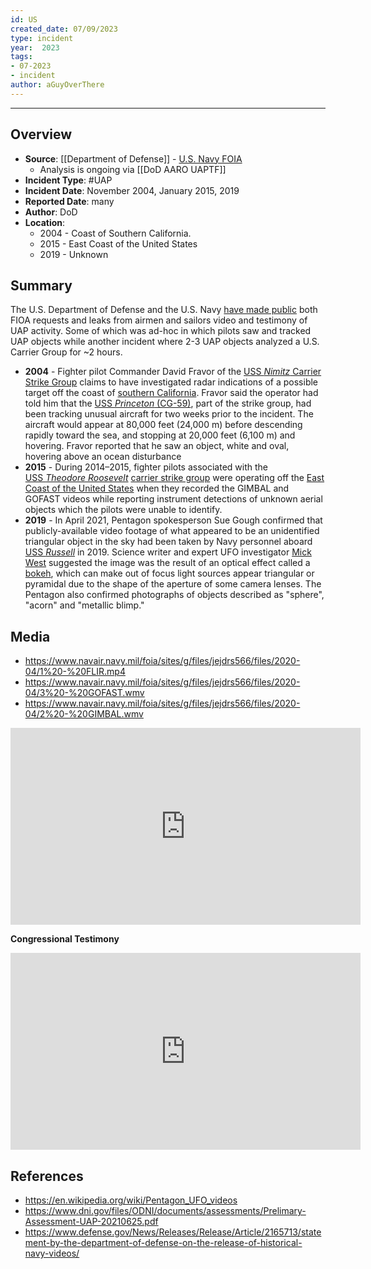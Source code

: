 ```yaml
---
id: US
created_date: 07/09/2023
type: incident
year:  2023
tags:
- 07-2023
- incident
author: aGuyOverThere
---
```


----

## Overview

- **Source**: [[Department of Defense]] - [U.S. Navy FOIA](https://www.defense.gov/News/Releases/Release/Article/2165713/statement-by-the-department-of-defense-on-the-release-of-historical-navy-videos/)
	- Analysis is ongoing via [[DoD AARO UAPTF]]
- **Incident Type**: #UAP
- **Incident Date**: November 2004, January 2015, 2019
- **Reported Date**: many
- **Author**: DoD
- **Location**:
	- 2004 - Coast of Southern California.
	- 2015 - East Coast of the United States
	- 2019 -  Unknown

## Summary

The U.S. Department of Defense and the U.S. Navy [have made public](https://www.defense.gov/News/Releases/Release/Article/2165713/statement-by-the-department-of-defense-on-the-release-of-historical-navy-videos/through) both FIOA requests and leaks from airmen and sailors video and testimony of UAP activity. Some of which was ad-hoc in which pilots saw and tracked UAP objects while another incident where 2-3 UAP objects analyzed a U.S. Carrier Group for ~2 hours. 

- **2004** - Fighter pilot Commander David Fravor of the [USS _Nimitz_ Carrier Strike Group](https://en.wikipedia.org/wiki/USS_Nimitz#Nimitz_Carrier_Strike_Group "USS Nimitz") claims to have investigated radar indications of a possible target off the coast of [southern California](https://en.wikipedia.org/wiki/Southern_California "Southern California"). Fravor said the operator had told him that the [USS _Princeton_ (CG-59)](https://en.wikipedia.org/wiki/USS_Princeton_(CG-59) "USS Princeton (CG-59)"), part of the strike group, had been tracking unusual aircraft for two weeks prior to the incident. The aircraft would appear at 80,000 feet (24,000 m) before descending rapidly toward the sea, and stopping at 20,000 feet (6,100 m) and hovering. Fravor reported that he saw an object, white and oval, hovering above an ocean disturbance
- **2015** - During 2014–2015, fighter pilots associated with the [USS _Theodore Roosevelt_](https://en.wikipedia.org/wiki/USS_Theodore_Roosevelt_(CVN-71) "USS Theodore Roosevelt (CVN-71)") [carrier strike group](https://en.wikipedia.org/wiki/Carrier_strike_group "Carrier strike group") were operating off the [East Coast of the United States](https://en.wikipedia.org/wiki/East_Coast_of_the_United_States "East Coast of the United States") when they recorded the GIMBAL and GOFAST videos while reporting instrument detections of unknown aerial objects which the pilots were unable to identify.
- **2019** - In April 2021, Pentagon spokesperson Sue Gough confirmed that publicly-available video footage of what appeared to be an unidentified triangular object in the sky had been taken by Navy personnel aboard [USS _Russell_](https://en.wikipedia.org/wiki/USS_Russell_(DDG-59) "USS Russell (DDG-59)") in 2019. Science writer and expert UFO investigator [Mick West](https://en.wikipedia.org/wiki/Mick_West "Mick West") suggested the image was the result of an optical effect called a [bokeh](https://en.wikipedia.org/wiki/Bokeh "Bokeh"), which can make out of focus light sources appear triangular or pyramidal due to the shape of the aperture of some camera lenses. The Pentagon also confirmed photographs of objects described as "sphere", "acorn" and "metallic blimp."

## Media

- https://www.navair.navy.mil/foia/sites/g/files/jejdrs566/files/2020-04/1%20-%20FLIR.mp4
- https://www.navair.navy.mil/foia/sites/g/files/jejdrs566/files/2020-04/3%20-%20GOFAST.wmv
- https://www.navair.navy.mil/foia/sites/g/files/jejdrs566/files/2020-04/2%20-%20GIMBAL.wmv

<iframe width="560" height="315" src="https://www.youtube.com/embed/dPrYVmYkL5w" title="YouTube video player" frameborder="0" allow="accelerometer; autoplay; clipboard-write; encrypted-media; gyroscope; picture-in-picture; web-share" allowfullscreen></iframe>

**Congressional Testimony**

<iframe width="560" height="315" src="https://www.youtube.com/embed/mPuPl9cH08A" title="YouTube video player" frameborder="0" allow="accelerometer; autoplay; clipboard-write; encrypted-media; gyroscope; picture-in-picture; web-share" allowfullscreen></iframe>

## References

- https://en.wikipedia.org/wiki/Pentagon_UFO_videos
- https://www.dni.gov/files/ODNI/documents/assessments/Prelimary-Assessment-UAP-20210625.pdf
- https://www.defense.gov/News/Releases/Release/Article/2165713/statement-by-the-department-of-defense-on-the-release-of-historical-navy-videos/
